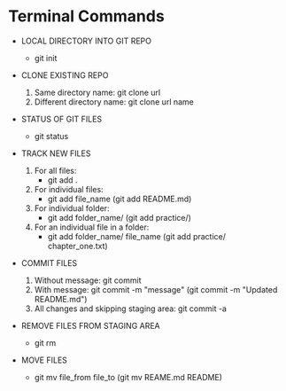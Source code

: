 # Terminal Commands

- LOCAL DIRECTORY INTO GIT REPO

  - git init

- CLONE EXISTING REPO

  1. Same directory name: git clone url
  2. Different directory name: git clone url name

- STATUS OF GIT FILES

  - git status

- TRACK NEW FILES

  1. For all files:
     - git add .
  2. For individual files:
     - git add file_name (git add README.md)
  3. For individual folder:
     - git add folder_name/ (git add practice/)
  4. For an individual file in a folder:
     - git add folder_name/ file_name (git add practice/ chapter_one.txt)

- COMMIT FILES

  1. Without message: git commit
  2. With message: git commit -m "message" (git commit -m "Updated README.md")
  3. All changes and skipping staging area: git commit -a

- REMOVE FILES FROM STAGING AREA

  - git rm

- MOVE FILES
  - git mv file_from file_to (git mv REAME.md README)

